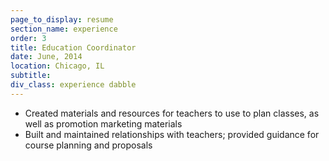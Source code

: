```yaml
---
page_to_display: resume
section_name: experience
order: 3
title: Education Coordinator
date: June, 2014
location: Chicago, IL
subtitle: 
div_class: experience dabble
---
```

* Created materials and resources for teachers to use to plan classes, as well as promotion marketing materials
* Built and maintained relationships with teachers; provided guidance for course planning and proposals
